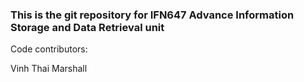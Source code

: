 ### This is the git repository for IFN647 Advance Information Storage and Data Retrieval unit

Code contributors:

Vinh Thai
Marshall
